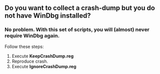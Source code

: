## Do you want to collect a crash-dump but you do not have WinDbg installed?

### No problem. With this set of scripts, you will (almost) never require WinDbg again.

Follow these steps:

1. Execute **KeepCrashDump.reg**
2. Reproduce crash.
3. Execute **IgnoreCrashDump.reg**
